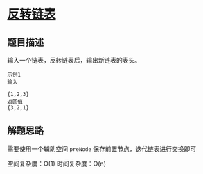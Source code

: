 # [反转链表](https://www.nowcoder.com/practice/75e878df47f24fdc9dc3e400ec6058ca?tpId=13&tqId=11168&rp=1&ru=%2Fta%2Fcoding-interviews&qru=%2Fta%2Fcoding-interviews%2Fquestion-ranking&tab=answerKey)

## 题目描述

输入一个链表，反转链表后，输出新链表的表头。

```
示例1
输入

{1,2,3}
返回值
{3,2,1}
```

## 解题思路

需要使用一个辅助空间 `preNode` 保存前置节点，迭代链表进行交换即可

空间复杂度：O(1)
时间复杂度：O(n)
